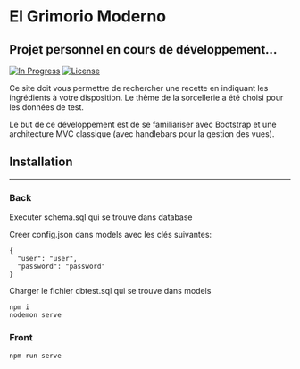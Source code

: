 # El Grimorio Moderno

## Projet personnel en cours de développement...

[![In Progress](https://img.shields.io/badge/in%20progress-yes-red)](https://img.shields.io/badge/in%20progress-yes-red)
[![License](https://img.shields.io/badge/License-Apache%202.0-blue.svg)](https://opensource.org/licenses/Apache-2.0)

Ce site doit vous permettre de rechercher une recette en indiquant les ingrédients à votre disposition.
Le thème de la sorcellerie a été choisi pour les données de test.

Le but de ce développement est de se familiariser avec Bootstrap et une architecture MVC classique (avec handlebars pour la gestion des vues).

## Installation
------------

### Back

Executer schema.sql qui se trouve dans database

Creer config.json dans models avec les clés suivantes:
````
{
  "user": "user",
  "password": "password"
}
````

Charger le fichier dbtest.sql qui se trouve dans models


````
npm i
nodemon serve
````

### Front
````
npm run serve
````
